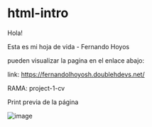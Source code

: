 # html-intro

Hola!

Esta es mi hoja de vida - Fernando Hoyos

pueden visualizar la pagina en el enlace abajo:

link: https://fernandolhoyosh.doublehdevs.net/

RAMA: project-1-cv

Print previa de la página

![image](https://user-images.githubusercontent.com/108826210/235753257-60fa367b-a138-4389-aa79-d9a339b23a06.png)


